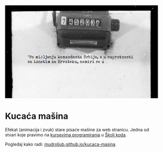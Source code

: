 [![](screen.jpg)](https://mudroljub.github.io/kucaca-masina/)

# Kucaća mašina

Efekat (animacija i zvuk) stare pisaće mašine za web stranicu. Jedna od stvari koje pravimo na [kursevima programiranja](https://skolakoda.org/kursevi/) u [Školi koda](https://skolakoda.org/).

Pogledaj kako radi: [mudroljub.github.io/kucaca-masina](https://mudroljub.github.io/kucaca-masina/)
